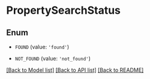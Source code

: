 # PropertySearchStatus


## Enum

* `FOUND` (value: `'found'`)

* `NOT_FOUND` (value: `'not_found'`)

[[Back to Model list]](../README.md#documentation-for-models) [[Back to API list]](../README.md#documentation-for-api-endpoints) [[Back to README]](../README.md)


